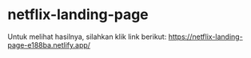 # netflix-landing-page

Untuk melihat hasilnya, silahkan klik link berikut: https://netflix-landing-page-e188ba.netlify.app/
